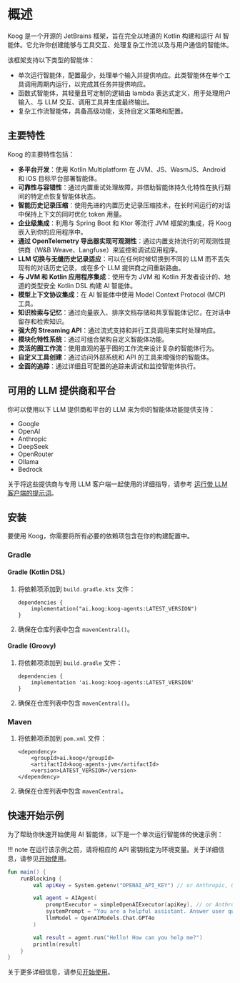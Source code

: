 # 概述

Koog 是一个开源的 JetBrains 框架，旨在完全以地道的 Kotlin 构建和运行 AI 智能体。它允许你创建能够与工具交互、处理复杂工作流以及与用户通信的智能体。

该框架支持以下类型的智能体：

*   单次运行智能体，配置最少，处理单个输入并提供响应。此类智能体在单个工具调用周期内运行，以完成其任务并提供响应。
*   函数式智能体，其轻量且可定制的逻辑由 lambda 表达式定义，用于处理用户输入、与 LLM 交互、调用工具并生成最终输出。
*   复杂工作流智能体，具备高级功能，支持自定义策略和配置。

## 主要特性

Koog 的主要特性包括：

-   **多平台开发**：使用 Kotlin Multiplatform 在 JVM、JS、WasmJS、Android 和 iOS 目标平台部署智能体。
-   **可靠性与容错性**：通过内置重试处理故障，并借助智能体持久化特性在执行期间的特定点恢复智能体状态。
-   **智能历史记录压缩**：使用先进的内置历史记录压缩技术，在长时间运行的对话中保持上下文的同时优化 token 用量。
-   **企业级集成**：利用与 Spring Boot 和 Ktor 等流行 JVM 框架的集成，将 Koog 嵌入到你的应用程序中。
-   **通过 OpenTelemetry 导出器实现可观测性**：通过内置支持流行的可观测性提供商（W&B Weave、Langfuse）来监控和调试应用程序。
-   **LLM 切换与无缝历史记录适应**：可以在任何时候切换到不同的 LLM 而不丢失现有的对话历史记录，或在多个 LLM 提供商之间重新路由。
-   **与 JVM 和 Kotlin 应用程序集成**：使用专为 JVM 和 Kotlin 开发者设计的、地道的类型安全 Kotlin DSL 构建 AI 智能体。
-   **模型上下文协议集成**：在 AI 智能体中使用 Model Context Protocol (MCP) 工具。
-   **知识检索与记忆**：通过向量嵌入、排序文档存储和共享智能体记忆，在对话中留存和检索知识。
-   **强大的 Streaming API**：通过流式支持和并行工具调用来实时处理响应。
-   **模块化特性系统**：通过可组合架构自定义智能体功能。
-   **灵活的图工作流**：使用直观的基于图的工作流来设计复杂的智能体行为。
-   **自定义工具创建**：通过访问外部系统和 API 的工具来增强你的智能体。
-   **全面的追踪**：通过详细且可配置的追踪来调试和监控智能体执行。

## 可用的 LLM 提供商和平台

你可以使用以下 LLM 提供商和平台的 LLM 来为你的智能体功能提供支持：

- Google
- OpenAI
- Anthropic
- DeepSeek
- OpenRouter
- Ollama
- Bedrock

关于将这些提供商与专用 LLM 客户端一起使用的详细指导，请参考 [运行带 LLM 客户端的提示词](prompt-api.md#running-prompts-with-llm-clients)。

## 安装

要使用 Koog，你需要将所有必要的依赖项包含在你的构建配置中。

### Gradle

#### Gradle (Kotlin DSL)

1.  将依赖项添加到 `build.gradle.kts` 文件：

    ```
    dependencies {
        implementation("ai.koog:koog-agents:LATEST_VERSION")
    }
    ```

2.  确保在仓库列表中包含 `mavenCentral()`。

#### Gradle (Groovy)

1.  将依赖项添加到 `build.gradle` 文件：

    ```
    dependencies {
        implementation 'ai.koog:koog-agents:LATEST_VERSION'
    }
    ```

2.  确保在仓库列表中包含 `mavenCentral()`。

### Maven

1.  将依赖项添加到 `pom.xml` 文件：

    ```
    <dependency>
        <groupId>ai.koog</groupId>
        <artifactId>koog-agents-jvm</artifactId>
        <version>LATEST_VERSION</version>
    </dependency>
    ```

2.  确保在仓库列表中包含 `mavenCentral`。

## 快速开始示例

为了帮助你快速开始使用 AI 智能体，以下是一个单次运行智能体的快速示例：

!!! note
    在运行该示例之前，请将相应的 API 密钥指定为环境变量。关于详细信息，请参见[开始使用](single-run-agents.md)。

<!--- INCLUDE
import ai.koog.agents.core.agent.AIAgent
import ai.koog.prompt.executor.clients.openai.OpenAIModels
import ai.koog.prompt.executor.llms.all.simpleOpenAIExecutor
import kotlinx.coroutines.runBlocking
-->
```kotlin
fun main() {
    runBlocking {
        val apiKey = System.getenv("OPENAI_API_KEY") // or Anthropic, Google, OpenRouter, etc.

        val agent = AIAgent(
            promptExecutor = simpleOpenAIExecutor(apiKey), // or Anthropic, Google, OpenRouter, etc.
            systemPrompt = "You are a helpful assistant. Answer user questions concisely.",
            llmModel = OpenAIModels.Chat.GPT4o
        )

        val result = agent.run("Hello! How can you help me?")
        println(result)
    }
}
```
<!--- KNIT example-index-01.kt -->
关于更多详细信息，请参见[开始使用](single-run-agents.md)。